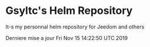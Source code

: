 # Gsyltc's Helm Repository

It-s my personnal helm repository for Jeedom and others

Derniere mise a jour Fri Nov 15 14:22:50 UTC 2019
